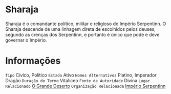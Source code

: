 <!-- TITLE: Sharaja -->
<!-- SUBTITLE: Visão geral sobre Sharaja -->

# Sharaja
Sharaja é o comandante político, militar e religioso do Império Serpentinn. O Sharaja descende de uma linhagem direta de escolhidos pelos deuses, segundo as crenças dos Serpentinn, e portanto é único que pode e deve governar o Império.

# Informações
`Tipo` Civíco, Político 
`Estado` Ativo
`Nomes Alternativos` Platino, Imperador Dragão
`Duração do Termo` Vitalíceo
`Fonte de Autoridade` Divina
`Lugar Relacionado` [O Grande Deserto](http://localhost/lugares/plano-material/drafeon/sudeste-de-drafeon/o-grande-deserto#o-grande-deserto)
`Organização Relacionada` [Império Serpentinn](http://localhost/faccoes/nacoes/imperio-serpentinn#imperio-serpentinn)

